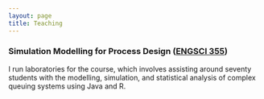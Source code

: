 ```yaml
---
layout: page
title: Teaching
---
```


### Simulation Modelling for Process Design ([ENGSCI 355](https://courseoutline.auckland.ac.nz/dco/course/ENGSCI/355/1225]))

I run laboratories for the course, which involves assisting around seventy students with the modelling, simulation, and statistical analysis of complex queuing systems using Java and R.

